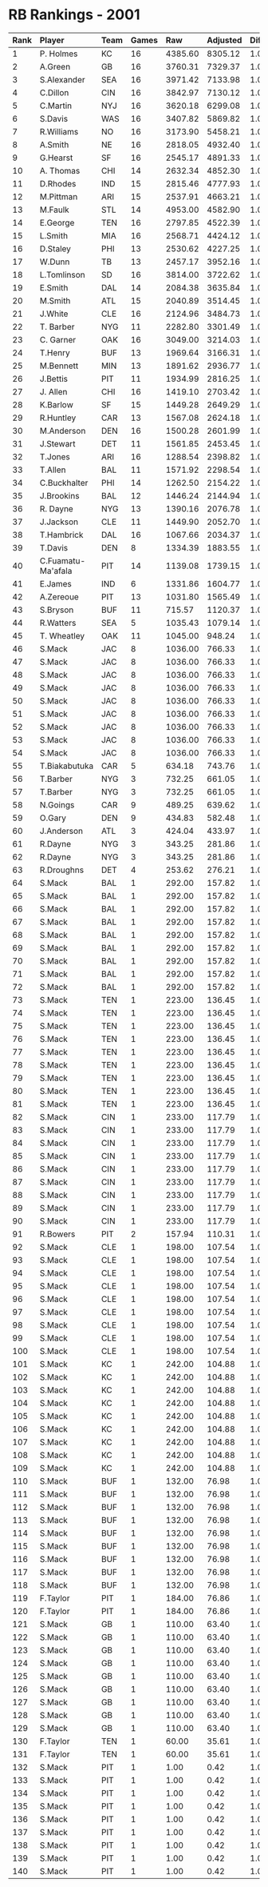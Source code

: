 # RB Rankings - 2001

| Rank | Player             | Team | Games | Raw     | Adjusted | Difficulty | Avg/Game | Typical | Consistency    | Trend    |
| :----| :------------------| :----| :-----| :-------| :--------| :----------| :--------| :-------| :--------------| :--------|
| 1    | P. Holmes          | KC   | 16    | 4385.60 | 8305.12  | 1.000      | 519.07   | 494.29  | 7/1/8          | +154.7%  |
| 2    | A.Green            | GB   | 16    | 3760.31 | 7329.37  | 1.000      | 458.09   | 471.48  | 8/1/7          | +85.0%   |
| 3    | S.Alexander        | SEA  | 16    | 3971.42 | 7133.98  | 1.000      | 445.87   | 464.62  | 7/2/7          | +189.0%  |
| 4    | C.Dillon           | CIN  | 16    | 3842.97 | 7130.12  | 1.000      | 445.63   | 418.20  | 6/2/8          | +94.8%   |
| 5    | C.Martin           | NYJ  | 16    | 3620.18 | 6299.08  | 1.000      | 393.69   | 386.59  | 8/0/8          | +63.4%   |
| 6    | S.Davis            | WAS  | 16    | 3407.82 | 5869.82  | 1.000      | 366.86   | 377.97  | 7/2/7          | +67.8%   |
| 7    | R.Williams         | NO   | 16    | 3173.90 | 5458.21  | 1.000      | 341.14   | 381.92  | 10/0/6         | +85.6%   |
| 8    | A.Smith            | NE   | 16    | 2818.05 | 4932.40  | 1.000      | 308.28   | 331.44  | 8/1/7          | +101.3%  |
| 9    | G.Hearst           | SF   | 16    | 2545.17 | 4891.33  | 1.000      | 305.71   | 316.72  | 9/1/6          | +79.1%   |
| 10   | A. Thomas          | CHI  | 14    | 2632.34 | 4852.30  | 1.000      | 346.59   | 337.95  | 7/0/7          | +239.4%  |
| 11   | D.Rhodes           | IND  | 15    | 2815.46 | 4777.93  | 1.000      | 318.53   | 304.42  | 6/1/8          | +335.0%  |
| 12   | M.Pittman          | ARI  | 15    | 2537.91 | 4663.21  | 1.000      | 310.88   | 316.33  | 9/1/5          | +78.3%   |
| 13   | M.Faulk            | STL  | 14    | 4953.00 | 4582.90  | 1.000      | 327.35   | 353.92  | 8/2/4          | +56.1%   |
| 14   | E.George           | TEN  | 16    | 2797.85 | 4522.39  | 1.000      | 282.65   | 316.80  | 10/2/4         | +95.9%   |
| 15   | L.Smith            | MIA  | 16    | 2568.71 | 4424.12  | 1.000      | 276.51   | 287.26  | 9/0/7          | +171.4%  |
| 16   | D.Staley           | PHI  | 13    | 2530.62 | 4227.25  | 1.000      | 325.17   | 339.84  | 6/0/7          | +177.3%  |
| 17   | W.Dunn             | TB   | 13    | 2457.17 | 3952.16  | 1.000      | 304.01   | 304.63  | 6/1/6          | +86.9%   |
| 18   | L.Tomlinson        | SD   | 16    | 3814.00 | 3722.62  | 1.000      | 232.66   | 224.00  | 6/2/8          | +60.0%   |
| 19   | E.Smith            | DAL  | 14    | 2084.38 | 3635.84  | 1.000      | 259.70   | 264.39  | 8/1/5          | +90.4%   |
| 20   | M.Smith            | ATL  | 15    | 2040.89 | 3514.45  | 1.000      | 234.30   | 250.18  | 9/0/6          | +151.7%  |
| 21   | J.White            | CLE  | 16    | 2124.96 | 3484.73  | 1.000      | 217.80   | 201.08  | 9/0/7          | +445.4%  |
| 22   | T. Barber          | NYG  | 11    | 2282.80 | 3301.49  | 1.000      | 300.14   | 300.14  | None/None/None | None     |
| 23   | C. Garner          | OAK  | 16    | 3049.00 | 3214.03  | 1.000      | 200.88   | 211.35  | 7/3/6          | +54.7%   |
| 24   | T.Henry            | BUF  | 13    | 1969.64 | 3166.31  | 1.000      | 243.56   | 261.59  | 9/0/4          | INACTIVE |
| 25   | M.Bennett          | MIN  | 13    | 1891.62 | 2936.77  | 1.000      | 225.91   | 208.19  | 6/1/6          | +160.4%  |
| 26   | J.Bettis           | PIT  | 11    | 1934.99 | 2816.25  | 1.000      | 256.02   | 259.45  | 5/0/6          | INACTIVE |
| 27   | J. Allen           | CHI  | 16    | 1419.10 | 2703.42  | 1.000      | 168.96   | 164.36  | 10/0/6         | +566.6%  |
| 28   | K.Barlow           | SF   | 15    | 1449.28 | 2649.29  | 1.000      | 176.62   | 167.86  | 7/2/6          | +134.6%  |
| 29   | R.Huntley          | CAR  | 13    | 1567.08 | 2624.18  | 1.000      | 201.86   | 196.17  | 7/1/5          | +227.0%  |
| 30   | M.Anderson         | DEN  | 16    | 1500.28 | 2601.99  | 1.000      | 162.62   | 129.51  | 8/0/8          | +331.6%  |
| 31   | J.Stewart          | DET  | 11    | 1561.85 | 2453.45  | 1.000      | 223.04   | 224.01  | 4/3/4          | +89.7%   |
| 32   | T.Jones            | ARI  | 16    | 1288.54 | 2398.82  | 1.000      | 149.93   | 140.03  | 8/0/8          | +182.0%  |
| 33   | T.Allen            | BAL  | 11    | 1571.92 | 2298.54  | 1.000      | 208.96   | 194.16  | 3/0/8          | +167.1%  |
| 34   | C.Buckhalter       | PHI  | 14    | 1262.50 | 2154.22  | 1.000      | 153.87   | 132.63  | 8/0/6          | +478.7%  |
| 35   | J.Brookins         | BAL  | 12    | 1446.24 | 2144.94  | 1.000      | 178.74   | 158.56  | 4/0/8          | +232.8%  |
| 36   | R. Dayne           | NYG  | 13    | 1390.16 | 2076.78  | 1.000      | 159.75   | 159.75  | None/None/None | None     |
| 37   | J.Jackson          | CLE  | 11    | 1449.90 | 2052.70  | 1.000      | 186.61   | 173.24  | 7/0/4          | INACTIVE |
| 38   | T.Hambrick         | DAL  | 16    | 1067.66 | 2034.37  | 1.000      | 127.15   | 123.38  | 9/3/4          | +387.2%  |
| 39   | T.Davis            | DEN  | 8     | 1334.39 | 1883.55  | 1.000      | 235.44   | 259.00  | 5/1/2          | +76.4%   |
| 40   | C.Fuamatu-Ma'afala | PIT  | 14    | 1139.08 | 1739.15  | 1.000      | 124.23   | 119.40  | 9/1/4          | +882.4%  |
| 41   | E.James            | IND  | 6     | 1331.86 | 1604.77  | 1.000      | 267.46   | 261.61  | 2/2/2          | INACTIVE |
| 42   | A.Zereoue          | PIT  | 13    | 1031.80 | 1565.49  | 1.000      | 120.42   | 102.24  | 5/1/7          | +161.9%  |
| 43   | S.Bryson           | BUF  | 11    | 715.57  | 1120.37  | 1.000      | 101.85   | 84.38   | 6/1/4          | +3126.6% |
| 44   | R.Watters          | SEA  | 5     | 1035.43 | 1079.14  | 1.000      | 215.83   | 214.04  | 2/1/2          | INACTIVE |
| 45   | T. Wheatley        | OAK  | 11    | 1045.00 | 948.24   | 1.000      | 86.20    | 70.32   | 4/0/7          | +155.5%  |
| 46   | S.Mack             | JAC  | 8     | 1036.00 | 766.33   | 1.000      | 95.79    | 65.85   | 7/1/8          | +300.0%  |
| 47   | S.Mack             | JAC  | 8     | 1036.00 | 766.33   | 1.000      | 95.79    | 65.85   | 7/1/8          | +300.0%  |
| 48   | S.Mack             | JAC  | 8     | 1036.00 | 766.33   | 1.000      | 95.79    | 65.85   | 7/1/8          | +300.0%  |
| 49   | S.Mack             | JAC  | 8     | 1036.00 | 766.33   | 1.000      | 95.79    | 65.85   | 7/1/8          | +300.0%  |
| 50   | S.Mack             | JAC  | 8     | 1036.00 | 766.33   | 1.000      | 95.79    | 65.85   | 7/1/8          | +300.0%  |
| 51   | S.Mack             | JAC  | 8     | 1036.00 | 766.33   | 1.000      | 95.79    | 65.85   | 7/1/8          | +300.0%  |
| 52   | S.Mack             | JAC  | 8     | 1036.00 | 766.33   | 1.000      | 95.79    | 65.85   | 7/1/8          | +300.0%  |
| 53   | S.Mack             | JAC  | 8     | 1036.00 | 766.33   | 1.000      | 95.79    | 65.85   | 7/1/8          | +300.0%  |
| 54   | S.Mack             | JAC  | 8     | 1036.00 | 766.33   | 1.000      | 95.79    | 65.85   | 7/1/8          | +300.0%  |
| 55   | T.Biakabutuka      | CAR  | 5     | 634.18  | 743.76   | 1.000      | 148.75   | 114.48  | 2/0/3          | INACTIVE |
| 56   | T.Barber           | NYG  | 3     | 732.25  | 661.05   | 1.000      | 220.35   | 301.88  | 5/2/7          | +71.3%   |
| 57   | T.Barber           | NYG  | 3     | 732.25  | 661.05   | 1.000      | 220.35   | 301.88  | 5/2/7          | +71.3%   |
| 58   | N.Goings           | CAR  | 9     | 489.25  | 639.62   | 1.000      | 71.07    | 54.27   | 5/0/4          | +786.4%  |
| 59   | O.Gary             | DEN  | 9     | 434.83  | 582.48   | 1.000      | 64.72    | 70.01   | 4/2/3          | INACTIVE |
| 60   | J.Anderson         | ATL  | 3     | 424.04  | 433.97   | 1.000      | 144.66   | 144.66  | 1/0/2          | INACTIVE |
| 61   | R.Dayne            | NYG  | 3     | 343.25  | 281.86   | 1.000      | 93.95    | 80.30   | 7/0/9          | +266.6%  |
| 62   | R.Dayne            | NYG  | 3     | 343.25  | 281.86   | 1.000      | 93.95    | 80.30   | 7/0/9          | +266.6%  |
| 63   | R.Droughns         | DET  | 4     | 253.62  | 276.21   | 1.000      | 69.05    | 93.50   | 3/0/1          | INACTIVE |
| 64   | S.Mack             | BAL  | 1     | 292.00  | 157.82   | 1.000      | 157.82   | 65.85   | 7/1/8          | +300.0%  |
| 65   | S.Mack             | BAL  | 1     | 292.00  | 157.82   | 1.000      | 157.82   | 65.85   | 7/1/8          | +300.0%  |
| 66   | S.Mack             | BAL  | 1     | 292.00  | 157.82   | 1.000      | 157.82   | 65.85   | 7/1/8          | +300.0%  |
| 67   | S.Mack             | BAL  | 1     | 292.00  | 157.82   | 1.000      | 157.82   | 65.85   | 7/1/8          | +300.0%  |
| 68   | S.Mack             | BAL  | 1     | 292.00  | 157.82   | 1.000      | 157.82   | 65.85   | 7/1/8          | +300.0%  |
| 69   | S.Mack             | BAL  | 1     | 292.00  | 157.82   | 1.000      | 157.82   | 65.85   | 7/1/8          | +300.0%  |
| 70   | S.Mack             | BAL  | 1     | 292.00  | 157.82   | 1.000      | 157.82   | 65.85   | 7/1/8          | +300.0%  |
| 71   | S.Mack             | BAL  | 1     | 292.00  | 157.82   | 1.000      | 157.82   | 65.85   | 7/1/8          | +300.0%  |
| 72   | S.Mack             | BAL  | 1     | 292.00  | 157.82   | 1.000      | 157.82   | 65.85   | 7/1/8          | +300.0%  |
| 73   | S.Mack             | TEN  | 1     | 223.00  | 136.45   | 1.000      | 136.45   | 65.85   | 7/1/8          | +300.0%  |
| 74   | S.Mack             | TEN  | 1     | 223.00  | 136.45   | 1.000      | 136.45   | 65.85   | 7/1/8          | +300.0%  |
| 75   | S.Mack             | TEN  | 1     | 223.00  | 136.45   | 1.000      | 136.45   | 65.85   | 7/1/8          | +300.0%  |
| 76   | S.Mack             | TEN  | 1     | 223.00  | 136.45   | 1.000      | 136.45   | 65.85   | 7/1/8          | +300.0%  |
| 77   | S.Mack             | TEN  | 1     | 223.00  | 136.45   | 1.000      | 136.45   | 65.85   | 7/1/8          | +300.0%  |
| 78   | S.Mack             | TEN  | 1     | 223.00  | 136.45   | 1.000      | 136.45   | 65.85   | 7/1/8          | +300.0%  |
| 79   | S.Mack             | TEN  | 1     | 223.00  | 136.45   | 1.000      | 136.45   | 65.85   | 7/1/8          | +300.0%  |
| 80   | S.Mack             | TEN  | 1     | 223.00  | 136.45   | 1.000      | 136.45   | 65.85   | 7/1/8          | +300.0%  |
| 81   | S.Mack             | TEN  | 1     | 223.00  | 136.45   | 1.000      | 136.45   | 65.85   | 7/1/8          | +300.0%  |
| 82   | S.Mack             | CIN  | 1     | 233.00  | 117.79   | 1.000      | 117.79   | 65.85   | 7/1/8          | +300.0%  |
| 83   | S.Mack             | CIN  | 1     | 233.00  | 117.79   | 1.000      | 117.79   | 65.85   | 7/1/8          | +300.0%  |
| 84   | S.Mack             | CIN  | 1     | 233.00  | 117.79   | 1.000      | 117.79   | 65.85   | 7/1/8          | +300.0%  |
| 85   | S.Mack             | CIN  | 1     | 233.00  | 117.79   | 1.000      | 117.79   | 65.85   | 7/1/8          | +300.0%  |
| 86   | S.Mack             | CIN  | 1     | 233.00  | 117.79   | 1.000      | 117.79   | 65.85   | 7/1/8          | +300.0%  |
| 87   | S.Mack             | CIN  | 1     | 233.00  | 117.79   | 1.000      | 117.79   | 65.85   | 7/1/8          | +300.0%  |
| 88   | S.Mack             | CIN  | 1     | 233.00  | 117.79   | 1.000      | 117.79   | 65.85   | 7/1/8          | +300.0%  |
| 89   | S.Mack             | CIN  | 1     | 233.00  | 117.79   | 1.000      | 117.79   | 65.85   | 7/1/8          | +300.0%  |
| 90   | S.Mack             | CIN  | 1     | 233.00  | 117.79   | 1.000      | 117.79   | 65.85   | 7/1/8          | +300.0%  |
| 91   | R.Bowers           | PIT  | 2     | 157.94  | 110.31   | 1.000      | 55.15    | 55.15   | 1/0/1          | N/A      |
| 92   | S.Mack             | CLE  | 1     | 198.00  | 107.54   | 1.000      | 107.54   | 65.85   | 7/1/8          | +300.0%  |
| 93   | S.Mack             | CLE  | 1     | 198.00  | 107.54   | 1.000      | 107.54   | 65.85   | 7/1/8          | +300.0%  |
| 94   | S.Mack             | CLE  | 1     | 198.00  | 107.54   | 1.000      | 107.54   | 65.85   | 7/1/8          | +300.0%  |
| 95   | S.Mack             | CLE  | 1     | 198.00  | 107.54   | 1.000      | 107.54   | 65.85   | 7/1/8          | +300.0%  |
| 96   | S.Mack             | CLE  | 1     | 198.00  | 107.54   | 1.000      | 107.54   | 65.85   | 7/1/8          | +300.0%  |
| 97   | S.Mack             | CLE  | 1     | 198.00  | 107.54   | 1.000      | 107.54   | 65.85   | 7/1/8          | +300.0%  |
| 98   | S.Mack             | CLE  | 1     | 198.00  | 107.54   | 1.000      | 107.54   | 65.85   | 7/1/8          | +300.0%  |
| 99   | S.Mack             | CLE  | 1     | 198.00  | 107.54   | 1.000      | 107.54   | 65.85   | 7/1/8          | +300.0%  |
| 100  | S.Mack             | CLE  | 1     | 198.00  | 107.54   | 1.000      | 107.54   | 65.85   | 7/1/8          | +300.0%  |
| 101  | S.Mack             | KC   | 1     | 242.00  | 104.88   | 1.000      | 104.88   | 65.85   | 7/1/8          | +300.0%  |
| 102  | S.Mack             | KC   | 1     | 242.00  | 104.88   | 1.000      | 104.88   | 65.85   | 7/1/8          | +300.0%  |
| 103  | S.Mack             | KC   | 1     | 242.00  | 104.88   | 1.000      | 104.88   | 65.85   | 7/1/8          | +300.0%  |
| 104  | S.Mack             | KC   | 1     | 242.00  | 104.88   | 1.000      | 104.88   | 65.85   | 7/1/8          | +300.0%  |
| 105  | S.Mack             | KC   | 1     | 242.00  | 104.88   | 1.000      | 104.88   | 65.85   | 7/1/8          | +300.0%  |
| 106  | S.Mack             | KC   | 1     | 242.00  | 104.88   | 1.000      | 104.88   | 65.85   | 7/1/8          | +300.0%  |
| 107  | S.Mack             | KC   | 1     | 242.00  | 104.88   | 1.000      | 104.88   | 65.85   | 7/1/8          | +300.0%  |
| 108  | S.Mack             | KC   | 1     | 242.00  | 104.88   | 1.000      | 104.88   | 65.85   | 7/1/8          | +300.0%  |
| 109  | S.Mack             | KC   | 1     | 242.00  | 104.88   | 1.000      | 104.88   | 65.85   | 7/1/8          | +300.0%  |
| 110  | S.Mack             | BUF  | 1     | 132.00  | 76.98    | 1.000      | 76.98    | 65.85   | 7/1/8          | +300.0%  |
| 111  | S.Mack             | BUF  | 1     | 132.00  | 76.98    | 1.000      | 76.98    | 65.85   | 7/1/8          | +300.0%  |
| 112  | S.Mack             | BUF  | 1     | 132.00  | 76.98    | 1.000      | 76.98    | 65.85   | 7/1/8          | +300.0%  |
| 113  | S.Mack             | BUF  | 1     | 132.00  | 76.98    | 1.000      | 76.98    | 65.85   | 7/1/8          | +300.0%  |
| 114  | S.Mack             | BUF  | 1     | 132.00  | 76.98    | 1.000      | 76.98    | 65.85   | 7/1/8          | +300.0%  |
| 115  | S.Mack             | BUF  | 1     | 132.00  | 76.98    | 1.000      | 76.98    | 65.85   | 7/1/8          | +300.0%  |
| 116  | S.Mack             | BUF  | 1     | 132.00  | 76.98    | 1.000      | 76.98    | 65.85   | 7/1/8          | +300.0%  |
| 117  | S.Mack             | BUF  | 1     | 132.00  | 76.98    | 1.000      | 76.98    | 65.85   | 7/1/8          | +300.0%  |
| 118  | S.Mack             | BUF  | 1     | 132.00  | 76.98    | 1.000      | 76.98    | 65.85   | 7/1/8          | +300.0%  |
| 119  | F.Taylor           | PIT  | 1     | 184.00  | 76.86    | 1.000      | 76.86    | 56.24   | 1/0/1          | INACTIVE |
| 120  | F.Taylor           | PIT  | 1     | 184.00  | 76.86    | 1.000      | 76.86    | 56.24   | 1/0/1          | INACTIVE |
| 121  | S.Mack             | GB   | 1     | 110.00  | 63.40    | 1.000      | 63.40    | 65.85   | 7/1/8          | +300.0%  |
| 122  | S.Mack             | GB   | 1     | 110.00  | 63.40    | 1.000      | 63.40    | 65.85   | 7/1/8          | +300.0%  |
| 123  | S.Mack             | GB   | 1     | 110.00  | 63.40    | 1.000      | 63.40    | 65.85   | 7/1/8          | +300.0%  |
| 124  | S.Mack             | GB   | 1     | 110.00  | 63.40    | 1.000      | 63.40    | 65.85   | 7/1/8          | +300.0%  |
| 125  | S.Mack             | GB   | 1     | 110.00  | 63.40    | 1.000      | 63.40    | 65.85   | 7/1/8          | +300.0%  |
| 126  | S.Mack             | GB   | 1     | 110.00  | 63.40    | 1.000      | 63.40    | 65.85   | 7/1/8          | +300.0%  |
| 127  | S.Mack             | GB   | 1     | 110.00  | 63.40    | 1.000      | 63.40    | 65.85   | 7/1/8          | +300.0%  |
| 128  | S.Mack             | GB   | 1     | 110.00  | 63.40    | 1.000      | 63.40    | 65.85   | 7/1/8          | +300.0%  |
| 129  | S.Mack             | GB   | 1     | 110.00  | 63.40    | 1.000      | 63.40    | 65.85   | 7/1/8          | +300.0%  |
| 130  | F.Taylor           | TEN  | 1     | 60.00   | 35.61    | 1.000      | 35.61    | 56.24   | 1/0/1          | INACTIVE |
| 131  | F.Taylor           | TEN  | 1     | 60.00   | 35.61    | 1.000      | 35.61    | 56.24   | 1/0/1          | INACTIVE |
| 132  | S.Mack             | PIT  | 1     | 1.00    | 0.42     | 1.000      | 0.42     | 65.85   | 7/1/8          | +300.0%  |
| 133  | S.Mack             | PIT  | 1     | 1.00    | 0.42     | 1.000      | 0.42     | 65.85   | 7/1/8          | +300.0%  |
| 134  | S.Mack             | PIT  | 1     | 1.00    | 0.42     | 1.000      | 0.42     | 65.85   | 7/1/8          | +300.0%  |
| 135  | S.Mack             | PIT  | 1     | 1.00    | 0.42     | 1.000      | 0.42     | 65.85   | 7/1/8          | +300.0%  |
| 136  | S.Mack             | PIT  | 1     | 1.00    | 0.42     | 1.000      | 0.42     | 65.85   | 7/1/8          | +300.0%  |
| 137  | S.Mack             | PIT  | 1     | 1.00    | 0.42     | 1.000      | 0.42     | 65.85   | 7/1/8          | +300.0%  |
| 138  | S.Mack             | PIT  | 1     | 1.00    | 0.42     | 1.000      | 0.42     | 65.85   | 7/1/8          | +300.0%  |
| 139  | S.Mack             | PIT  | 1     | 1.00    | 0.42     | 1.000      | 0.42     | 65.85   | 7/1/8          | +300.0%  |
| 140  | S.Mack             | PIT  | 1     | 1.00    | 0.42     | 1.000      | 0.42     | 65.85   | 7/1/8          | +300.0%  |

